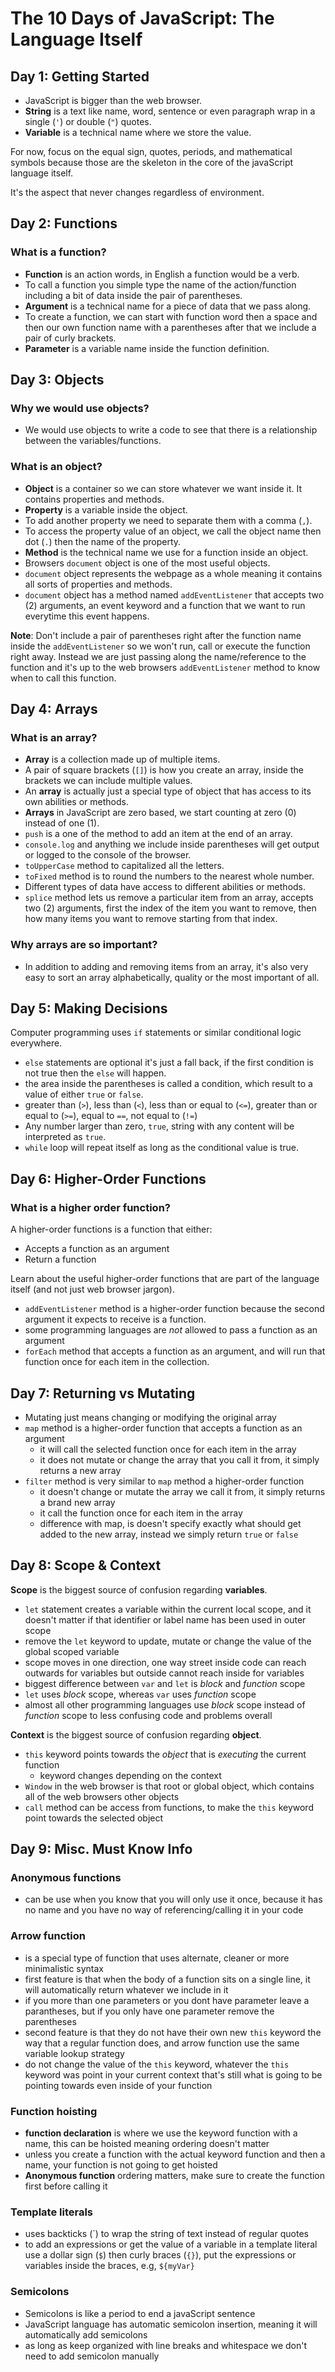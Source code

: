# The 10 Days of JavaScript: The Language Itself

## Day 1: Getting Started

- JavaScript is bigger than the web browser.
- **String** is a text like name, word, sentence or even paragraph wrap in a single (`'`) or double (`"`) quotes.
- **Variable** is a technical name where we store the value.

For now, focus on the equal sign, quotes, periods, and mathematical symbols because those are the skeleton in the core of the javaScript language itself.

It's the aspect that never changes regardless of environment.


## Day 2: Functions

### What is a function?

- **Function** is an action words, in English a function would be a verb.
- To call a function you simple type the name of the action/function including a bit of data inside the pair of parentheses.
- **Argument** is a technical name for a piece of data that we pass along.
- To create a function, we can start with function word then a space and then our own function name with a parentheses after that we include a pair of curly brackets.
- **Parameter** is a variable name inside the function definition.


## Day 3: Objects

### Why we would use objects?

- We would use objects to write a code to see that there is a relationship between the variables/functions.

### What is an object?

- **Object** is a container so we can store whatever we want inside it. It contains properties and methods.
- **Property** is a variable inside the object.
- To add another property we need to separate them with a comma (`,`).
- To access the property value of an object, we call the object name then dot (`.`) then the name of the property.
- **Method** is the technical name we use for a function inside an object.
- Browsers `document` object is one of the most useful objects.
- `document` object represents the webpage as a whole meaning it contains all sorts of properties and methods.
- `document` object has a method named `addEventListener` that accepts two (2) arguments, an event keyword and a function that we want to run everytime this event happens.

**Note**: Don't include a pair of parentheses right after the function name inside the `addEventListener` so we won't run, call or execute the function right away. Instead we are just passing along the name/reference to the function and it's up to the web browsers `addEventListener` method to know when to call this function.


## Day 4: Arrays

### What is an array?

- **Array** is a collection made up of multiple items.
- A pair of square brackets (`[]`) is how you create an array, inside the brackets we can include multiple values.
- An **array** is actually just a special type of object that has access to its own abilities or methods.
- **Arrays** in JavaScript are zero based, we start counting at zero (0) instead of one (1).
- `push` is a one of the method to add an item at the end of an array.
- `console.log` and anything we include inside parentheses will get output or logged to the console of the browser.
- `toUpperCase` method to capitalized all the letters.
- `toFixed` method is to round the numbers to the nearest whole number.
- Different types of data have access to different abilities or methods.
- `splice` method lets us remove a particular item from an array, accepts two (2) arguments, first the index of the item you want to remove, then how many items you want to remove starting from that index.

### Why arrays are so important?

- In addition to adding and removing items from an array, it's also very easy to sort an array alphabetically, quality or the most important of all.


## Day 5: Making Decisions

Computer programming uses `if` statements or similar conditional logic everywhere.

- `else` statements are optional it's just a fall back, if the first condition is not true then the `else` will happen.
- the area inside the parentheses is called a condition, which result to a value of either `true` or `false`.
- greater than (`>`), less than (`<`), less than or equal to (`<=`), greater than or equal to (`>=`), equal to `==`, not equal to (`!=`)
- Any number larger than zero, `true`, string with any content will be interpreted as `true`.
- `while` loop will repeat itself as long as the conditional value is true.


## Day 6: Higher-Order Functions

### What is a higher order function?

A higher-order functions is a function that either:

- Accepts a function as an argument
- Return a function

Learn about the useful higher-order functions that are part of the language itself (and not just web browser jargon).

- `addEventListener` method is a higher-order function because the second argument it expects to receive is a function.
- some programming languages are _not_ allowed to pass a function as an argument
- `forEach` method that accepts a function as an argument, and will run that function once for each item in the collection.


## Day 7: Returning vs Mutating

- Mutating just means changing or modifying the original array
- `map` method is a higher-order function that accepts a function as an argument
  - it will call the selected function once for each item in the array
  - it does not mutate or change the array that you call it from, it simply returns a new array
- `filter` method is very similar to `map` method a higher-order function
  - it doesn't change or mutate the array we call it from, it simply returns a brand new array
  - it call the function once for each item in the array
  - difference with map, is doesn't specify exactly what should get added to the new array, instead we simply return `true` or `false`


## Day 8: Scope & Context

**Scope** is the biggest source of confusion regarding **variables**.

- `let` statement creates a variable within the current local scope, and it doesn't matter if that identifier or label name has been used in outer scope
- remove the `let` keyword to update, mutate or change the value of the global scoped variable
- scope moves in one direction, one way street inside code can reach outwards for variables but outside cannot reach inside for variables
- biggest difference between `var` and `let` is _block_ and _function_ scope
- `let` uses _block_ scope, whereas `var` uses _function_ scope
- almost all other programming languages use _block_ scope instead of _function_ scope to less confusing code and problems overall

**Context** is the biggest source of confusion regarding **object**.

- `this` keyword points towards the _object_ that is _executing_ the current function
  - keyword changes depending on the context
- `Window` in the web browser is that root or global object, which contains all of the web browsers other objects
- `call` method can be access from functions, to make the `this` keyword point towards the selected object


## Day 9: Misc. Must Know Info

### Anonymous functions

- can be use when you know that you will only use it once, because it has no name and you have no way of referencing/calling it in your code

### Arrow function

- is a special type of function that uses alternate, cleaner or more minimalistic syntax
- first feature is that when the body of a function sits on a single line, it will automatically return whatever we include in it
- if you more than one parameters or you dont have parameter leave a parantheses, but if you only have one parameter remove the parentheses
- second feature is that they do not have their own new `this` keyword the way that a regular function does, and arrow function use the same variable lookup strategy
- do not change the value of the `this` keyword, whatever the `this` keyword was point in your current context that's still what is going to be pointing towards even inside of your function

### Function hoisting

- **function declaration** is where we use the keyword function with a name, this can be hoisted meaning ordering doesn't matter
- unless you create a function with the actual keyword function and then a name, your function is not going to get hoisted
- **Anonymous function** ordering matters, make sure to create the function first before calling it

### Template literals

- uses backticks (`) to wrap the string of text instead of regular quotes
- to add an expressions or get the value of a variable in a template literal use a dollar sign (`$`) then curly braces (`{}`), put the expressions or variables inside the braces, e.g, `${myVar}`

### Semicolons

- Semicolons is like a period to end a javaScript sentence
- JavaScript language has automatic semicolon insertion, meaning it will automatically add semicolons
- as long as keep organized with line breaks and whitespace we don't need to add semicolon manually
